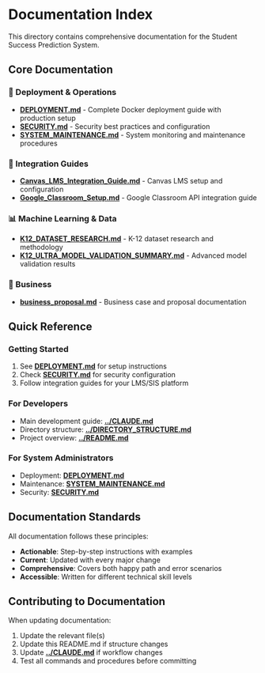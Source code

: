 # Documentation Index

This directory contains comprehensive documentation for the Student Success Prediction System.

## Core Documentation

### 🚀 Deployment & Operations
- **[DEPLOYMENT.md](DEPLOYMENT.md)** - Complete Docker deployment guide with production setup
- **[SECURITY.md](SECURITY.md)** - Security best practices and configuration
- **[SYSTEM_MAINTENANCE.md](SYSTEM_MAINTENANCE.md)** - System monitoring and maintenance procedures

### 🔗 Integration Guides  
- **[Canvas_LMS_Integration_Guide.md](Canvas_LMS_Integration_Guide.md)** - Canvas LMS setup and configuration
- **[Google_Classroom_Setup.md](Google_Classroom_Setup.md)** - Google Classroom API integration guide

### 📊 Machine Learning & Data
- **[K12_DATASET_RESEARCH.md](K12_DATASET_RESEARCH.md)** - K-12 dataset research and methodology
- **[K12_ULTRA_MODEL_VALIDATION_SUMMARY.md](K12_ULTRA_MODEL_VALIDATION_SUMMARY.md)** - Advanced model validation results

### 💼 Business
- **[business_proposal.md](business_proposal.md)** - Business case and proposal documentation

## Quick Reference

### Getting Started
1. See **[DEPLOYMENT.md](DEPLOYMENT.md)** for setup instructions
2. Check **[SECURITY.md](SECURITY.md)** for security configuration
3. Follow integration guides for your LMS/SIS platform

### For Developers
- Main development guide: **[../CLAUDE.md](../CLAUDE.md)**
- Directory structure: **[../DIRECTORY_STRUCTURE.md](../DIRECTORY_STRUCTURE.md)**
- Project overview: **[../README.md](../README.md)**

### For System Administrators
- Deployment: **[DEPLOYMENT.md](DEPLOYMENT.md)**
- Maintenance: **[SYSTEM_MAINTENANCE.md](SYSTEM_MAINTENANCE.md)** 
- Security: **[SECURITY.md](SECURITY.md)**

## Documentation Standards

All documentation follows these principles:
- **Actionable**: Step-by-step instructions with examples
- **Current**: Updated with every major change
- **Comprehensive**: Covers both happy path and error scenarios
- **Accessible**: Written for different technical skill levels

## Contributing to Documentation

When updating documentation:
1. Update the relevant file(s)
2. Update this README.md if structure changes
3. Update **[../CLAUDE.md](../CLAUDE.md)** if workflow changes
4. Test all commands and procedures before committing